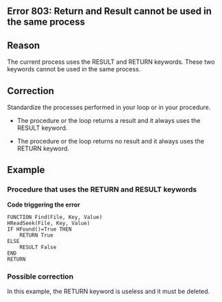 
## Error 803: Return and Result cannot be used in the same process
			



<a name="NOTE1"></a>
<a name="NOTE1_1"></a>


## Reason
<a name="reason_ELTTEXTE000086"></a>
The current process uses the RESULT and RETURN keywords. These two keywords cannot be used in the same process.

<a name="NOTE2"></a>
<a name="NOTE2_1"></a>


## Correction
<a name="correction_ELTTEXTE000110"></a>
Standardize the processes performed in your loop or in your procedure.

- The procedure or the loop returns a result and it always uses the RESULT keyword.

- The procedure or the loop returns no result and it always uses the RETURN keyword.




<a name="NOTE3"></a>
<a name="NOTE3_1"></a>


## Example
<a name="example_ELTTEXTE000134"></a>


### Procedure that uses the RETURN and RESULT keywords
<a name="procedure_that_uses_the_return_and_result_keywords_ELTPARAGRAPHE000028"></a>

**Code triggering the error** 


```wl
FUNCTION Find(File, Key, Value)
HReadSeek(File, Key, Value)
IF HFound()=True THEN
	RETURN True
ELSE
	RESULT False
END
RETURN
```

<a name="NOTE3_2"></a>


### Possible correction
<a name="possible_correction_ELTPARAGRAPHE000037"></a>

In this example, the RETURN keyword is useless and it must be deleted.


